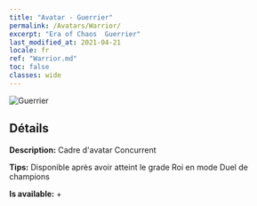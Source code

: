 ```yaml
---
title: "Avatar - Guerrier"
permalink: /Avatars/Warrior/
excerpt: "Era of Chaos  Guerrier"
last_modified_at: 2021-04-21
locale: fr
ref: "Warrior.md"
toc: false
classes: wide
---
```

 ![Guerrier](/images/a/avatarFrame_1.png)

## Détails

 **Description:** Cadre d'avatar Concurrent 

 **Tips:** Disponible après avoir atteint le grade Roi en mode Duel de champions 

 **Is available:**  + 

